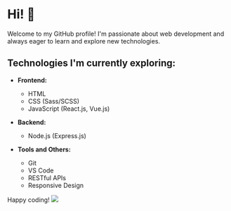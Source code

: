 # Hi! 👋

Welcome to my GitHub profile! I'm passionate about web development and always eager to learn and explore new technologies.

## Technologies I'm currently exploring:

- **Frontend:**
  - HTML
  - CSS (Sass/SCSS)
  - JavaScript (React.js, Vue.js)

- **Backend:**
  - Node.js (Express.js)

- **Tools and Others:**
  - Git
  - VS Code
  - RESTful APIs
  - Responsive Design

Happy coding!
![](https://media.giphy.com/media/ZVik7pBtu9dNS/giphy.gif)
